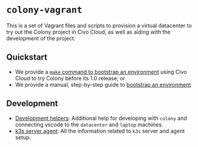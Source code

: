 # `colony-vagrant`

This is a set of Vagrant files and scripts to provision a virtual datacenter to try out the Colony project in Civo Cloud, as well as aiding with the development of the project.

## Quickstart

* We provide a [`make` command to bootstrap an environment](./docs/quickstart-make.md) using Civo Cloud to try Colony before its 1.0 release; or
* We provide a manual, step-by-step guide to [bootstrap an environment](./docs/quickstart-manual.md)

## Development

* [Development helpers](./docs/development.md): Additional help for developing with `colony` and connecting vscode to the `datacenter` and `laptop` machines.
* [k3s server agent](./docs/k3s_server_agent.md): All the information related to `k3s` server and agent setup.
